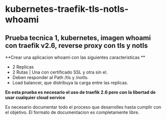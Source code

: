 # kubernetes-traefik-tls-notls-whoami
## Prueba tecnica 1, kubernetes, imagen whoami con traefik v2.6, reverse proxy con tls y notls
**Crear una aplicacion whoami con las siguientes caracteristicas **
* 2 Replicas 
* 2 Rutas | Una con certificado SSL y otra sin el.
* Deben responder al Path /tls y /notls.
* Load balancer, que distribuya la carga entre las replicas.

**En esta prueba es necesario el uso de traefik 2.6 pero con la libertad de usar cualquier cloud service**

Es necesario documentar todo el proceso que desarrolles hasta cumplir con el objetivo. El formato de documentacion es completamente libre.


